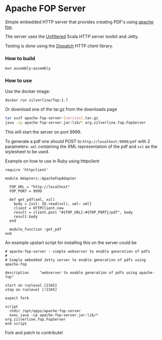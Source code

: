 # Apache FOP Server

Simple embedded HTTP server that provides creating PDF's using [apache fop](http://xmlgraphics.apache.org/fop/).

The server uses the [Unfiltered](http://unfiltered.databinder.net/) Scala HTTP server toolkit and Jetty.

Testing is done using the [Dispatch](http://dispatch.databinder.net/) HTTP client library.

### How to build

    mvn assembly:assembly

### How to use
Use the docker image:
```sh
docker run zilverline/fop:1.7
```

Or download one of the tar.gz from the downloads page
```sh
tar xvzf apache-fop-server-[version].tar.gz
java -cp apache-fop-server.jar:lib/* org.zilverline.fop.FopServer
```

This will start the server on port 9999.

To generate a pdf one should POST to `http://localhost:9999/pdf` with 2 parameters: `xml` containing the XML representation of the pdf and `xsl` as the stylesheet to be used.

Example on how to use in Ruby using httpclient

    require 'httpclient'

    module Adapters::ApacheFopAdapter

      FOP_URL = "http://localhost"
      FOP_PORT = 9999

      def get_pdf(xml, xsl)
        body = {xsl: IO.read(xsl), xml: xml}
        client = HTTPClient.new
        result = client.post "#{FOP_URL}:#{FOP_PORT}/pdf", body
        result.body
      end

      module_function :get_pdf
    end

An example upstart script for installing this on the server could be

    # apache-fop-server - simple webserver to enable generation of pdfs
    #
    # Simple embedded Jetty server to enable generation of pdfs using apache-fop

    description     "webserver to enable generation of pdfs using apache-fop"

    start on runlevel [2345]
    stop on runlevel [!2345]

    expect fork

    script
      chdir /opt/apps/apache-fop-server
      exec java -cp apache-fop-server.jar:lib/* org.zilverline.fop.FopServer
    end script

Fork and patch to contribute!

